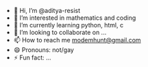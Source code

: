 - 👋 Hi, I’m @aditya-resist
- 👀 I’m interested in mathematics and coding
- 🌱 I’m currently learning python, html, c
- 💞️ I’m looking to collaborate on ...
- 📫 How to reach me modemhunt@gmail.com
- 😄 Pronouns: not/gay
- ⚡ Fun fact: ...

<!---
aditya-resist/aditya-resist is a ✨ special ✨ repository because its `README.md` (this file) appears on your GitHub profile.
You can click the Preview link to take a look at your changes.
--->
